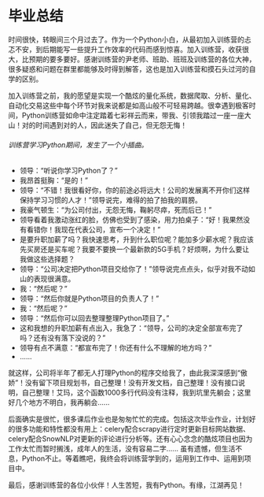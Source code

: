 # 毕业总结

时间很快，转眼间三个月过去了。作为一个Python小白，从最初加入训练营的忐忑不安，到后期能写一些提升工作效率的代码而感到惊喜。加入训练营，收获很大，比预期的要多要好。感谢训练营的尹老师、班助、班班及训练营的各位大神，很多疑惑和问题在群里都能够及时得到解答，这也是加入训练营和摸石头过河的自学的区别。

加入训练营之前，我的愿望是实现一个酷炫的量化系统，数据爬取、分析、量化、自动化交易这些中每个环节对我来说都是如高山般不可轻易跨越。很幸遇到极客时间，Python训练营如命中注定踏着七彩祥云而来，带我、引领我踏过一座一座大山！对的时间遇到对的人，因此迷失了自己，但无怨无悔！

###### 训练营学习Python期间，发生了一个小插曲。
- 领导：“听说你学习Python了？”
- 我昂首挺胸：“是的！”
- 领导：“不错！我很看好你，你的前途必将远大！公司的发展离不开你们这样保持学习习惯的人才！”领导说完，难得的拍了拍我的肩膀。
- 我豪气顿生：“为公司付出，无怨无悔，鞠躬尽瘁，死而后已！”
- 领导看着我激动涨红的脸，仿佛也受到了感染，用力拍桌子：“好！我果然没有看错你！我现在代表公司，宣布一个决定！”
- 是要升职加薪了吗？我快速思考，升到什么职位呢？能加多少薪水呢？我应该先买房还是买车呢？我要不要换一个最新款的5G手机？好烦啊，为什么要让我做这些选择题？
- 领导：“公司决定把Python项目交给你了！”领导说完点点头，似乎对我不动如山的表现很满意。
- 我：“然后呢？”
- 领导：“然后你就是Python项目的负责人了！”
- 我：“然后呢？”
- 领导：“然后你可以回去整理整理Python项目了。”
- 这和我想的升职加薪有点出入，我急了：“领导，公司的决定全部宣布完了吗？还有没有落下没说的？”
- 领导有点不满意：“都宣布完了！你还有什么不理解的地方吗？”
- ......

就这样，公司将半年了都无人打理Python的程序交给我了，由此我深深感到“傲娇”！没有留下项目规划书，自己整理！没有开发文档，自己整理！没有接口说明，自己整理！艾玛，这个函数1000多行代码没有注释，我到坑里先躺会；这里好几个地方不明白，我再躺会......

后面确实是很忙，很多课后作业也是匆匆忙忙的完成。包括这次毕业作业，计划好的很多功能和特性都没有用上：celery配合scrapy进行定时更新目标网站数据、celery配合SnowNLP对更新的评论进行分析等。还有心心念念的酷炫项目也因为工作太忙而暂时搁浅，成年人的生活，没有容易二字......
虽有遗憾，但生活不息，Python不止。等着瞧吧，我终会将训练营学到的，运用到工作中、运用到项目中。


最后，感谢训练营的各位小伙伴！人生苦短，我有Python。有缘，江湖再见！